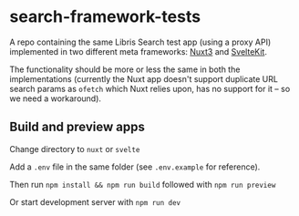 # search-framework-tests

A repo containing the same Libris Search test app (using a proxy API) implemented in two different meta frameworks: [Nuxt3](https://nuxt.com/) and [SvelteKit](https://kit.svelte.dev/).

The functionality should be more or less the same in both the implementations (currently the Nuxt app doesn't support duplicate URL search params as `ofetch` which Nuxt relies upon, has no support for it – so we need a workaround).


## Build and preview apps
Change directory to `nuxt` or `svelte`

Add a `.env` file in the same folder (see `.env.example` for reference).

Then run `npm install && npm run build`
followed with `npm run preview`

Or start development server with `npm run dev`
